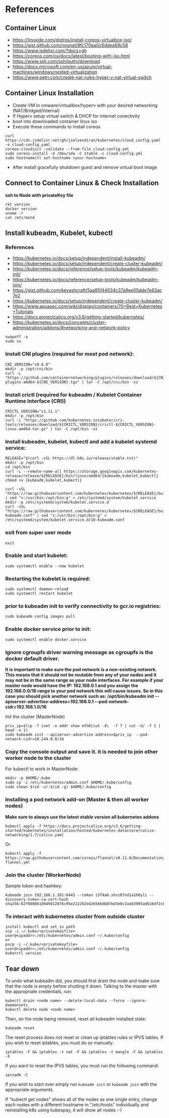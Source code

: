 # References

## Container Linux
- https://linoxide.com/distros/install-coreos-virtualbox-iso/
- https://gist.github.com/noonat/9fc170ea0c6ddea69c58
- https://www.jsdelivr.com/?docs=gh
- https://coreos.com/os/docs/latest/booting-with-iso.html
- https://www.ssh.com/ssh/putty/download
- https://docs.microsoft.com/en-us/azure/virtual-machines/windows/nested-virtualization
- https://www.petri.com/create-nat-rules-hyper-v-nat-virtual-switch

## Container Linux Installation
- Create VM in vmware/virtualbox/hyperv with your desired networking (NAT/Bridged/Internal)
- If Hyperv setup virtual switch & DHCP for internet conectivity 
- boot into downloaded container linux iso
- Execute these commands to install coreos
```
curl https://cdn.jsdelivr.net/gh/jselvendiran/kubernetes/cloud_config.yaml -o cloud-config.yaml
coreos-cloudinit -validate --from-file cloud-config.yml
sudo coreos-install -d /dev/sda -C stable -c cloud-config.yml
sudo hostnamectl set-hostname <your-hostname>
```
- After install gracefully shutdown guest and remove virtual boot image

## Connect to Container Linux & Check Installation
**ssh to Node with privateKey file**
```
rkt version
docker version
uname -r
cat /etc/motd
```

## Install kubeadm, Kubelet, kubectl
### References
 - https://kubernetes.io/docs/setup/independent/install-kubeadm/
 - https://kubernetes.io/docs/setup/independent/create-cluster-kubeadm/
 - https://kubernetes.io/docs/reference/setup-tools/kubeadm/kubeadm-init/
 - https://kubernetes.io/docs/reference/setup-tools/kubeadm/kubeadm-join/
 - https://gist.github.com/kevashcraft/5aa85f44634c37a9ee05dde7e83ac7e2
 - https://kubernetes.io/docs/setup/independent/create-cluster-kubeadm/
 - https://www.aquasec.com/wiki/display/containers/70+Best+Kubernetes+Tutorials
 - https://docs.projectcalico.org/v3.6/getting-started/kubernetes/
 - https://kubernetes.io/docs/concepts/cluster-administration/addons/#networking-and-network-policy


```
swapoff -a
sudo su
```

### Install CNI plugins (required for most pod network):
```
CNI_VERSION="v0.6.0"
mkdir -p /opt/cni/bin
curl -L "https://github.com/containernetworking/plugins/releases/download/${CNI_VERSION}/cni-plugins-amd64-${CNI_VERSION}.tgz" | tar -C /opt/cni/bin -xz
```

### Install crictl (required for kubeadm / Kubelet Container Runtime Interface (CRI))
```
CRICTL_VERSION="v1.11.1"
mkdir -p /opt/bin
curl -L "https://github.com/kubernetes-incubator/cri-tools/releases/download/${CRICTL_VERSION}/crictl-${CRICTL_VERSION}-linux-amd64.tar.gz" | tar -C /opt/bin -xz
```

### Install kubeadm, kubelet, kubectl and add a kubelet systemd service:
```
RELEASE="$(curl -sSL https://dl.k8s.io/release/stable.txt)"
mkdir -p /opt/bin
cd /opt/bin
curl -L --remote-name-all https://storage.googleapis.com/kubernetes-release/release/${RELEASE}/bin/linux/amd64/{kubeadm,kubelet,kubectl}
chmod +x {kubeadm,kubelet,kubectl}

curl -sSL "https://raw.githubusercontent.com/kubernetes/kubernetes/${RELEASE}/build/debs/kubelet.service" | sed "s:/usr/bin:/opt/bin:g" > /etc/systemd/system/kubelet.service
mkdir -p /etc/systemd/system/kubelet.service.d
curl -sSL "https://raw.githubusercontent.com/kubernetes/kubernetes/${RELEASE}/build/debs/10-kubeadm.conf" | sed "s:/usr/bin:/opt/bin:g" > /etc/systemd/system/kubelet.service.d/10-kubeadm.conf
```

### exit from super user mode
```
exit
```

### Enable and start kubelet:
```
sudo systemctl enable --now kubelet
```

### Restarting the kubelet is required:
```
sudo systemctl daemon-reload
sudo systemctl restart kubelet
```

### prior to kubeadm init to verify connectivity to gcr.io registries:
```
sudo kubeadm config images pull
```

### Enable docker service prior to init:
```
sudo systemctl enable docker.service
```

### Ignore cgroupfs driver warning message as cgroupfs is the docker default driver.
**It is important to make sure the pod network is a non-existing network. This means that it should not be routable from any of your nodes and it may not be in the same range as your node interfaces. For example if your master node would have the IP: 192.168.0.1 and you assign the 192.168.0.0/16 range to your pod network this will cause issues. So in this case you should pick another network such as:
/opt/bin/kubeadm init --apiserver-advertise-address=192.168.0.1 --pod-network-cidr=192.168.1.0/16**

Init the cluster (MasterNode)
```
priv_ip=$(ip -f inet -o addr show eth0|cut -d\  -f 7 | cut -d/ -f 1 | head -n 1)
sudo kubeadm init --apiserver-advertise-address=$priv_ip  --pod-network-cidr=10.244.0.0/16
```

### Copy the console output and save it. it is needed to join other worker node to the cluster
For kubectl to work in MasterNode:
```shell
mkdir -p $HOME/.kube
sudo cp -i /etc/kubernetes/admin.conf $HOME/.kube/config
sudo chown $(id -u):$(id -g) $HOME/.kube/config
```

### Installing a pod network add-on (Master & then all worker nodes)
**Make sure to always use the latest stable version all kubernetes addons**
```
kubectl apply -f https://docs.projectcalico.org/v3.6/getting-started/kubernetes/installation/hosted/kubernetes-datastore/calico-networking/1.7/calico.yaml
```
Or
```
kubectl apply -f https://raw.githubusercontent.com/coreos/flannel/v0.11.0/Documentation/kube-flannel.yml
```

### Join the cluster (WorkerNode)
Sample token and hashkey:
```
kubeadm join 192.168.1.101:6443 --token i5f4a6.shvz07nd1a1h0yli --discovery-token-ca-cert-hash sha256:62f980861d949412076c95e222262e426566db87bd3e8c2aa63995ad616df2cb
```


### To interact with kubernetes cluster from outside cluster
```shell
install kubectl and set in path
scp -i ~/.kube/<privatekeyfile> user@<ipaddr>:/etc/kubernetes/admin.conf ~/.kube/config
or
pscp -i ~/.kube/<privatekeyfile> user@<ipaddr>:/etc/kubernetes/admin.conf ~/.kube/config
kuberctl version
```

## Tear down
To undo what kubeadm did, you should first drain the node and make sure that the node is empty before shutting it down.
Talking to the master with the appropriate credentials, run:
```
kubectl drain <node name> --delete-local-data --force --ignore-daemonsets
kubectl delete node <node name>
```

Then, on the node being removed, reset all kubeadm installed state:
```
kubeadm reset
```

The reset process does not reset or clean up iptables rules or IPVS tables. If you wish to reset iptables, you must do so manually:
```
iptables -F && iptables -t nat -F && iptables -t mangle -F && iptables -X
```

If you want to reset the IPVS tables, you must run the following command:
```
ipvsadm -C
```
If you wish to start over simply run ```kubeadm init``` or ```kubeadm join``` with the appropriate arguments.

If "kubectl get nodes" shows all of the nodes as one single entry, change each nodes with a different hostname in "/etc/hosts" individually and reinstalling k8s using kubespay, it will show all nodes :-)
